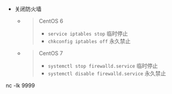 






- 关闭防火墙
    - > CentOS 6
        > - `service iptables stop`     临时停止
        > - `chkconfig iptables off`    永久禁止
    - > CentOS 7
        > - `systemctl stop firewalld.service`  临时停止
        > - `systemctl disable firewalld.service`   永久禁止

nc -lk 9999



